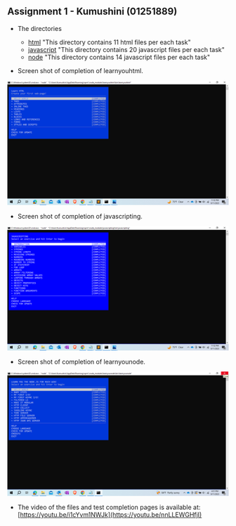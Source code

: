 ## Assignment 1 - Kumushini (01251889)

* The directories
  * [html](html)
    "This directory contains 11 html files per each task"
  * [javascript](javascript)
    "This directory contains 20 javascript files per each task"
  * [node](node)
   "This directory contains 14 javascript files per each task"

* Screen shot of completion of learnyouhtml. 

<img src="html/Learnyouhtml_srceen_capture.png" width="700">

* Screen shot of completion of javascripting.
  
<img src="javascript/Javascripting_screen_capture.png" width="700">

* Screen shot of completion of learnyounode.
  
<img src="node/Node_screen_capture.png" width="700">

* The video of the files and test completion pages is available at: [https://youtu.be/i1cYvm1NWJk](https://youtu.be/nnLLEWGHfjI)
